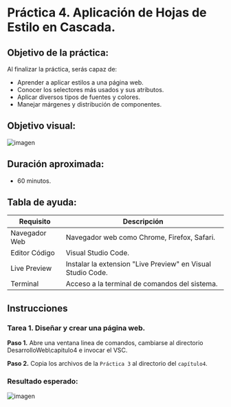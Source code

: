# Práctica 4. Aplicación de Hojas de Estilo en Cascada.

## Objetivo de la práctica:
Al finalizar la práctica, serás capaz de:
- Aprender a aplicar estilos a una página web.
- Conocer los selectores más usados y sus atributos.
- Aplicar diversos tipos de fuentes y colores.
- Manejar márgenes y distribución de componentes.

## Objetivo visual:
![[imagen](../imagenes/capitulo4/objetivo_visual.png)](https://github.com/Netec-Mx/POO-JScript-HTML-CSS3/blob/main/imagenes/capitulo3/estructura_css.jpg)

## Duración aproximada:
- 60 minutos.

## Tabla de ayuda:
| Requisito | Descripción|
| --- | --- |
| Navegador Web | Navegador web como Chrome, Firefox, Safari. |
| Editor Código | Visual Studio Code. |
| Live Preview | Instalar la extension "Live Preview" en Visual Studio Code. |
| Terminal | Acceso a la terminal de comandos del sistema. |

## Instrucciones 

### Tarea 1. Diseñar y crear una página web.

**Paso 1.** Abre una ventana linea de comandos, cambiarse al directorio DesarrolloWeb\capitulo4 e invocar el VSC.

**Paso 2.** Copia los archivos de la `Práctica 3` al directorio del `capítulo4`.
    
### Resultado esperado:

![[imagen](../imagenes/capitulo4/objetivo_visual.png)](https://github.com/Netec-Mx/POO-JScript-HTML-CSS3/blob/main/imagenes/capitulo3/estilos_aplicados.png)


